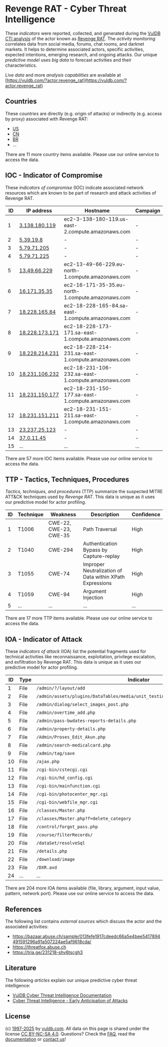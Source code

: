 # Revenge RAT - Cyber Threat Intelligence

These _indicators_ were reported, collected, and generated during the [VulDB CTI analysis](https://vuldb.com/?kb.cti) of the actor known as [Revenge RAT](https://vuldb.com/?actor.revenge_rat). The _activity monitoring_ correlates data from social media, forums, chat rooms, and darknet markets. It helps to determine associated actors, specific activities, expected intentions, emerging research, and ongoing attacks. Our unique _predictive model_ uses _big data_ to forecast activities and their characteristics.

_Live data_ and more _analysis capabilities_ are available at [https://vuldb.com/?actor.revenge_rat](https://vuldb.com/?actor.revenge_rat)

## Countries

These _countries_ are directly (e.g. origin of attacks) or indirectly (e.g. access by proxy) associated with Revenge RAT:

* [US](https://vuldb.com/?country.us)
* [CN](https://vuldb.com/?country.cn)
* [BR](https://vuldb.com/?country.br)
* ...

There are 11 more country items available. Please use our online service to access the data.

## IOC - Indicator of Compromise

These _indicators of compromise_ (IOC) indicate associated network resources which are known to be part of research and attack activities of Revenge RAT.

ID | IP address | Hostname | Campaign | Confidence
-- | ---------- | -------- | -------- | ----------
1 | [3.138.180.119](https://vuldb.com/?ip.3.138.180.119) | ec2-3-138-180-119.us-east-2.compute.amazonaws.com | - | Medium
2 | [5.39.19.8](https://vuldb.com/?ip.5.39.19.8) | - | - | High
3 | [5.79.71.205](https://vuldb.com/?ip.5.79.71.205) | - | - | High
4 | [5.79.71.225](https://vuldb.com/?ip.5.79.71.225) | - | - | High
5 | [13.49.66.229](https://vuldb.com/?ip.13.49.66.229) | ec2-13-49-66-229.eu-north-1.compute.amazonaws.com | - | Medium
6 | [16.171.35.35](https://vuldb.com/?ip.16.171.35.35) | ec2-16-171-35-35.eu-north-1.compute.amazonaws.com | - | Medium
7 | [18.228.165.84](https://vuldb.com/?ip.18.228.165.84) | ec2-18-228-165-84.sa-east-1.compute.amazonaws.com | - | Medium
8 | [18.228.173.171](https://vuldb.com/?ip.18.228.173.171) | ec2-18-228-173-171.sa-east-1.compute.amazonaws.com | - | Medium
9 | [18.228.214.231](https://vuldb.com/?ip.18.228.214.231) | ec2-18-228-214-231.sa-east-1.compute.amazonaws.com | - | Medium
10 | [18.231.106.232](https://vuldb.com/?ip.18.231.106.232) | ec2-18-231-106-232.sa-east-1.compute.amazonaws.com | - | Medium
11 | [18.231.150.177](https://vuldb.com/?ip.18.231.150.177) | ec2-18-231-150-177.sa-east-1.compute.amazonaws.com | - | Medium
12 | [18.231.151.211](https://vuldb.com/?ip.18.231.151.211) | ec2-18-231-151-211.sa-east-1.compute.amazonaws.com | - | Medium
13 | [23.237.25.123](https://vuldb.com/?ip.23.237.25.123) | - | - | High
14 | [37.0.11.45](https://vuldb.com/?ip.37.0.11.45) | - | - | High
15 | ... | ... | ... | ...

There are 57 more IOC items available. Please use our online service to access the data.

## TTP - Tactics, Techniques, Procedures

_Tactics, techniques, and procedures_ (TTP) summarize the suspected MITRE ATT&CK techniques used by _Revenge RAT_. This data is unique as it uses our predictive model for actor profiling.

ID | Technique | Weakness | Description | Confidence
-- | --------- | -------- | ----------- | ----------
1 | T1006 | CWE-22, CWE-23, CWE-35 | Path Traversal | High
2 | T1040 | CWE-294 | Authentication Bypass by Capture-replay | High
3 | T1055 | CWE-74 | Improper Neutralization of Data within XPath Expressions | High
4 | T1059 | CWE-94 | Argument Injection | High
5 | ... | ... | ... | ...

There are 17 more TTP items available. Please use our online service to access the data.

## IOA - Indicator of Attack

These _indicators of attack_ (IOA) list the potential fragments used for technical activities like reconnaissance, exploitation, privilege escalation, and exfiltration by Revenge RAT. This data is unique as it uses our predictive model for actor profiling.

ID | Type | Indicator | Confidence
-- | ---- | --------- | ----------
1 | File | `/admin/?/layout/add` | High
2 | File | `/admin/assets/plugins/DataTables/media/unit_testing/templates/deferred_table.php` | High
3 | File | `/admin/dialog/select_images_post.php` | High
4 | File | `/admin/overtime_add.php` | High
5 | File | `/admin/pass-bwdates-reports-details.php` | High
6 | File | `/admin/property-details.php` | High
7 | File | `/Admin/Proses_Edit_Akun.php` | High
8 | File | `/admin/search-medicalcard.php` | High
9 | File | `/admin/tag/save` | High
10 | File | `/ajax.php` | Medium
11 | File | `/cgi-bin/cstecgi.cgi` | High
12 | File | `/cgi-bin/hd_config.cgi` | High
13 | File | `/cgi-bin/mainfunction.cgi` | High
14 | File | `/cgi-bin/photocenter_mgr.cgi` | High
15 | File | `/cgi-bin/webfile_mgr.cgi` | High
16 | File | `/classes/Master.php` | High
17 | File | `/classes/Master.php?f=delete_category` | High
18 | File | `/control/forgot_pass.php` | High
19 | File | `/course/filterRecords/` | High
20 | File | `/dataSet/resolveSql` | High
21 | File | `/details.php` | Medium
22 | File | `/download/image` | High
23 | File | `/DXR.axd` | Medium
24 | ... | ... | ...

There are 204 more IOA items available (file, library, argument, input value, pattern, network port). Please use our online service to access the data.

## References

The following list contains _external sources_ which discuss the actor and the associated activities:

* https://bazaar.abuse.ch/sample/013fefe1917cdeedc66a5e4bee5417894491591296a91a507224ae5af9618cda/
* https://threatfox.abuse.ch
* https://tria.ge/231218-shv6tscgh3

## Literature

The following _articles_ explain our unique predictive cyber threat intelligence:

* [VulDB Cyber Threat Intelligence Documentation](https://vuldb.com/?kb.cti)
* [Cyber Threat Intelligence - Early Anticipation of Attacks](https://www.scip.ch/en/?labs.20201022)

## License

(c) [1997-2025](https://vuldb.com/?kb.changelog) by [vuldb.com](https://vuldb.com/?kb.about). All data on this page is shared under the license [CC BY-NC-SA 4.0](https://creativecommons.org/licenses/by-nc-sa/4.0/). Questions? Check the [FAQ](https://vuldb.com/?kb.faq), read the [documentation](https://vuldb.com/?kb) or [contact us](https://vuldb.com/?contact)!
